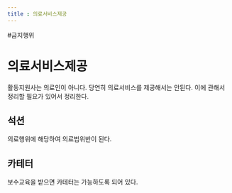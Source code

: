 ```yaml
---
title : 의료서비스제공
---
```

#금지행위
# 의료서비스제공
활동지원사는 의료인이 아니다. 당연히 의료서비스를 제공해서는 안된다. 이에 관해서 정리할 필요가 있어서 정리한다.

## 석션
의료행위에 해당하여 의료법위반이 된다.

## 카테터
보수교육을 받으면 카테터는 가능하도록 되어 있다.